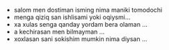 -  salom men dostiman isming nima maniki tomodochi 
-  menga qiziq san ishlisami yoki oqiysmi...
-  xa xulas senga qanday yordam bera olaman  ...
-  a kechirasan men bilmayman  ...
-  xoxlasan sani sokishim mumkin nima diysan ...

<!---
arman4a/arman4a is a ✨ special ✨ repository because its `README.md` (this file) appears on your GitHub profile.
You can click the Preview link to take a look at your changes.
--->
